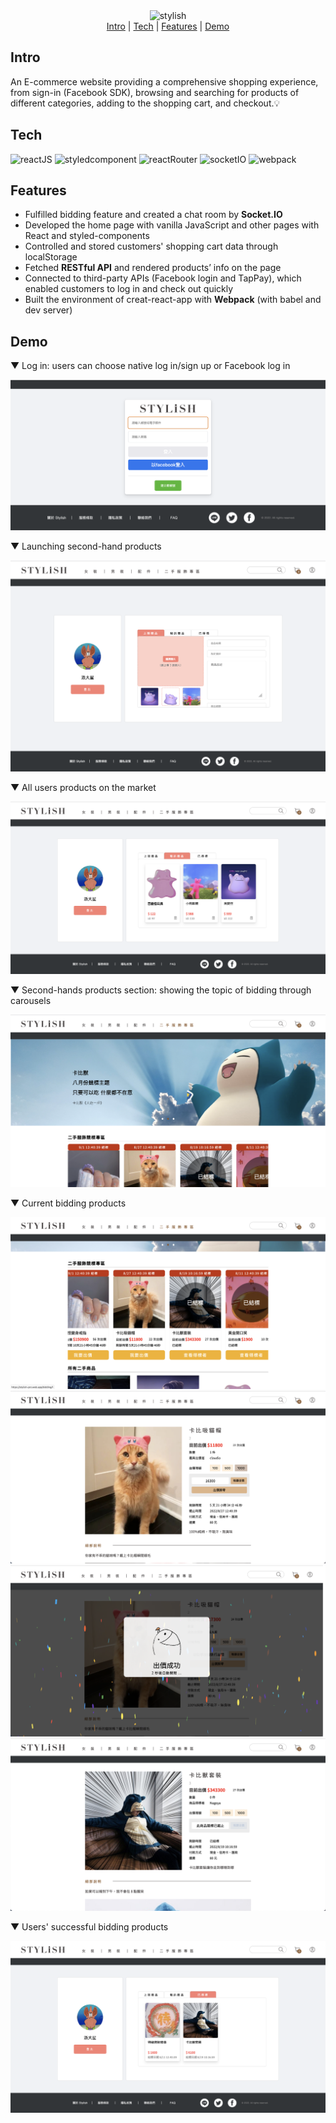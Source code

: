 <div align="center">
<picture><img src="https://stylish-zzuhann.web.app/img/logo.png" alt="stylish" width="200"/></picture>
<br/>
<span><a href="#Intro">Intro</a></span> | <span><a href="#Tech">Tech</a></span> | <span><a href="#Features">Features</a></span> | <span><a href="#Demo">Demo</a></span>
</div>
<h2 id="Intro">Intro</h2>

An E-commerce website providing a comprehensive shopping experience, from sign-in (Facebook SDK), browsing and searching for products of different categories, adding to the shopping cart, and checkout.💡

<h2 id="Tech">Tech</h2>
<span><picture><img src="https://img.shields.io/badge/React-20232A?style=for-the-badge&logo=react&logoColor=61DAFB" alt="reactJS"></picture></span>
<span><picture><img src="https://img.shields.io/badge/styled--components-DB7093?style=for-the-badge&logo=styled-components&logoColor=white" alt="styledcomponent"></picture></span>
<span><picture><img src="https://img.shields.io/badge/React_Router-CA4245?style=for-the-badge&logo=react-router&logoColor=white" alt="reactRouter"></picture></span>
<span><picture><img src="https://img.shields.io/badge/Socket.io-010101?&style=for-the-badge&logo=Socket.io&logoColor=white" alt="socketIO"></picture></span>
<span><picture><img src="https://img.shields.io/badge/Webpack-8DD6F9?style=for-the-badge&logo=Webpack&logoColor=white" alt="webpack"></picture></span>

<h2 id="Features">Features</h2>
<ul>
  <li>Fulfilled bidding feature and created a chat room by <b>Socket.IO</b></li>
  <li>Developed the home page with vanilla JavaScript and other pages with React and styled-components</li>
  <li>Controlled and stored customers' shopping cart data through localStorage</li>
  <li>Fetched <b>RESTful API</b> and rendered products’ info on the page</li>
  <li>Connected to third-party APIs (Facebook login and TapPay), which enabled customers to log in and check out quickly</li>
  <li>Built the environment of creat-react-app with <b>Webpack</b> (with babel and dev server)</li>
</ul>

<h2 id="Demo">Demo</h2>
<p>▼ Log in: users can choose native log in/sign up or Facebook log in</p>
<picture>
<img src="https://github.com/zzuhann/fluffyStorage/blob/main/%E7%99%BB%E5%85%A5.png?raw=true"/>
</picture>

<p>▼ Launching second-hand products</p>
<picture>
<img src="https://github.com/zzuhann/fluffyStorage/blob/main/%E4%B8%8A%E6%9E%B6%E5%95%86%E5%93%81.png?raw=true"/>
</picture>

<p>▼ All users products on the market</p>
<picture>
<img src="https://github.com/zzuhann/fluffyStorage/blob/main/%E6%88%91%E7%9A%84%E4%B8%8A%E6%9E%B6%E5%95%86%E5%93%81.png?raw=true"/>
</picture>

<p>▼ Second-hands products section: showing the topic of bidding through carousels</p>
<picture>
<img src="https://github.com/zzuhann/fluffyStorage/blob/main/%E4%BA%8C%E6%89%8B%E8%A1%A3%E5%B0%88%E5%8D%80%20%E7%AB%B6%E6%A8%99%E4%B8%BB%E9%A1%8C.png?raw=true"/>
</picture>

<p>▼ Current bidding products</p>
<picture>
<img src="https://github.com/zzuhann/fluffyStorage/blob/main/%E7%AB%B6%E6%A8%99%E5%B0%88%E5%8D%80.png?raw=true"/>
</picture>
<picture>
<img src="https://github.com/zzuhann/fluffyStorage/blob/main/%E7%AB%B6%E6%A8%99%E4%B8%AD%E7%94%A2%E5%93%81.png?raw=true"/>
</picture>
<picture>
<img src="https://github.com/zzuhann/fluffyStorage/blob/main/%E5%87%BA%E5%83%B9%E6%88%90%E5%8A%9F%E6%95%88%E6%9E%9C.png?raw=true"/>
</picture>
<picture>
<img src="https://github.com/zzuhann/fluffyStorage/blob/main/%E7%AB%B6%E6%A8%99%E7%B5%90%E6%9D%9F.png?raw=true"/>
</picture>

<p>▼ Users' successful bidding products</p>
<picture>
<img src="https://github.com/zzuhann/fluffyStorage/blob/main/%E5%BE%97%E6%A8%99%E5%95%86%E5%93%81.png?raw=true"/>
</picture>
